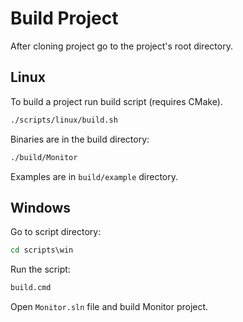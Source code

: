 # Build Project
After cloning project go to the project's root directory.
## Linux
To build a project run build script (requires CMake).
```bash
./scripts/linux/build.sh
```

Binaries are in the build directory:

```bash
./build/Monitor
```

Examples are in `build/example` directory.

## Windows

Go to script directory:

```cmd
cd scripts\win
```

Run the script:

```cmd
build.cmd
```
Open `Monitor.sln` file and build Monitor project.